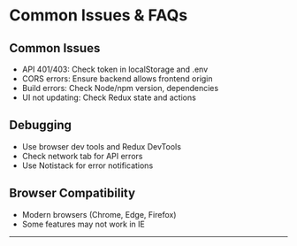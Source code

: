 # Common Issues & FAQs

## Common Issues

- API 401/403: Check token in localStorage and .env
- CORS errors: Ensure backend allows frontend origin
- Build errors: Check Node/npm version, dependencies
- UI not updating: Check Redux state and actions

## Debugging

- Use browser dev tools and Redux DevTools
- Check network tab for API errors
- Use Notistack for error notifications

## Browser Compatibility

- Modern browsers (Chrome, Edge, Firefox)
- Some features may not work in IE

---
